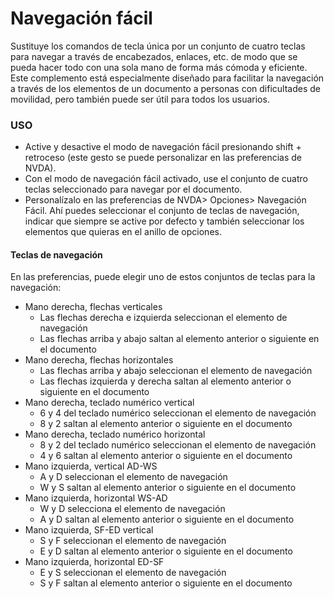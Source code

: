 # Navegación fácil

Sustituye los comandos de tecla única por  un conjunto de cuatro teclas para navegar a través de encabezados, enlaces, etc. de modo que se pueda hacer todo con una sola mano de forma más cómoda y eficiente. Este complemento está especialmente diseñado para facilitar la navegación a través de los elementos de un documento a personas con dificultades de movilidad, pero también puede ser útil para todos los usuarios.

### USO

* Active y desactive el modo de navegación fácil presionando shift + retroceso (este gesto se puede personalizar en las preferencias de NVDA).
* Con el modo de navegación fácil activado, use el conjunto de cuatro teclas seleccionado para navegar por el documento.
* Personalízalo en las preferencias de NVDA> Opciones> Navegación Fácil. Ahí puedes seleccionar el conjunto de teclas de navegación, indicar que siempre  se active por defecto y también seleccionar los elementos que quieras  en el anillo de opciones.

#### Teclas de navegación
En las preferencias, puede elegir uno de estos conjuntos de teclas para la navegación:

* Mano derecha, flechas verticales
	* Las flechas derecha e izquierda seleccionan el elemento de navegación
	* Las flechas  arriba y  abajo saltan al elemento anterior o siguiente en el documento
* Mano derecha, flechas horizontales
	* Las flechas arriba y abajo seleccionan el elemento de navegación
	* Las flechas izquierda y derecha saltan al elemento anterior o siguiente en el documento
* Mano derecha, teclado numérico vertical
	*  6 y 4 del teclado numérico seleccionan el elemento de navegación
	* 8 y 2 saltan al elemento anterior o siguiente en el documento
* Mano derecha, teclado numérico horizontal
	* 8 y 2 del teclado numérico seleccionan el elemento de navegación
	* 4 y 6 saltan al elemento anterior o siguiente en el documento
* Mano izquierda, vertical AD-WS
	* A y D seleccionan el elemento de navegación
	* W y S saltan al elemento anterior o siguiente en el documento
* Mano izquierda, horizontal WS-AD
	* W y D selecciona el elemento de navegación
	* A y D saltan al elemento anterior o siguiente en el documento
* Mano izquierda, SF-ED vertical
	* S y F seleccionan el elemento de navegación
	* E y D saltan al elemento anterior o siguiente en el documento
* Mano izquierda, horizontal ED-SF
	* E y S seleccionan el elemento de navegación
	* S y F saltan al elemento anterior o siguiente en el documento
